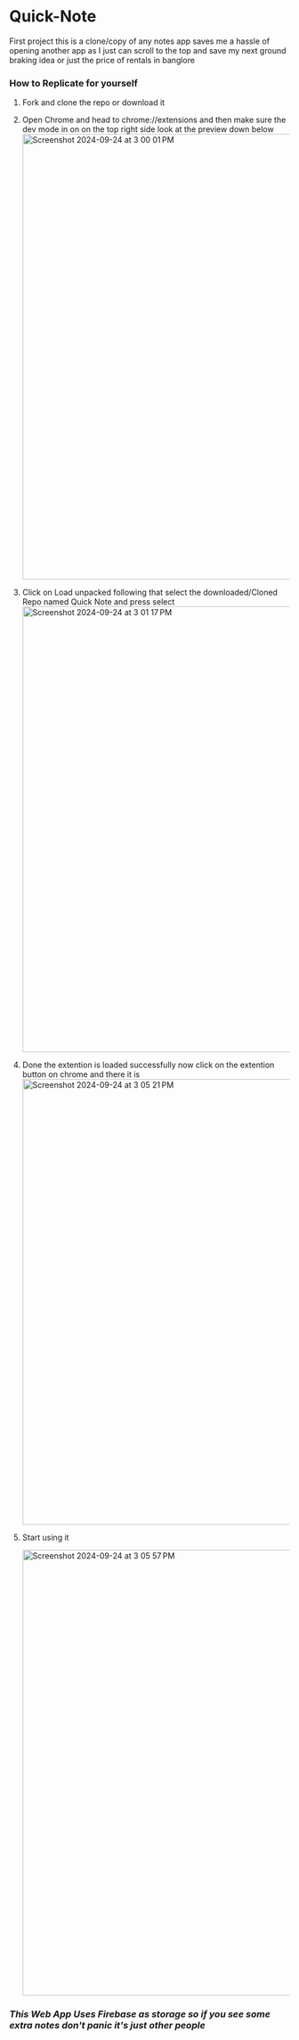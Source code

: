 # Quick-Note

First project this is a clone/copy of any notes app saves me a hassle of opening another app as I just can scroll to the top and save my next ground braking idea or just the price of rentals in banglore

### How to Replicate for yourself

1. Fork and clone the repo or download it

2. Open Chrome and head to chrome://extensions and then make sure the dev mode in on on the top right side look at the preview down below
   <img width="800" alt="Screenshot 2024-09-24 at 3 00 01 PM" src="https://github.com/user-attachments/assets/9441a9a0-9ef0-4f8e-95a9-7ac9f1094d1d">

3. Click on Load unpacked following that select the downloaded/Cloned Repo named Quick Note and press select
   <img width="800" alt="Screenshot 2024-09-24 at 3 01 17 PM" src="https://github.com/user-attachments/assets/3ea6cddd-09e1-462a-a5a4-14ab38ae778c">

4. Done the extention is loaded successfully now click on the extention button on chrome and there it is
   <img width="800" alt="Screenshot 2024-09-24 at 3 05 21 PM" src="https://github.com/user-attachments/assets/717ca062-7074-4aad-8a59-7ed137adc097">

4. Start using it
   
   <img width="800" alt="Screenshot 2024-09-24 at 3 05 57 PM" src="https://github.com/user-attachments/assets/c39346d7-18b2-4c64-9e35-e96d09962234">

### ***This Web App Uses Firebase as storage so if you see some extra notes don't panic it's just other people***
